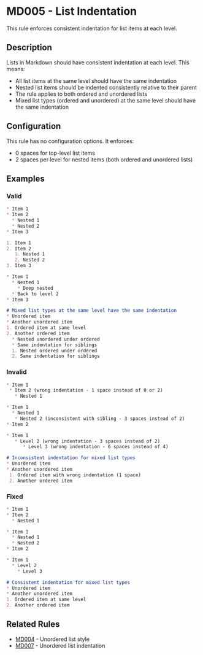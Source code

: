 # MD005 - List Indentation

This rule enforces consistent indentation for list items at each level.

## Description

Lists in Markdown should have consistent indentation at each level. This means:

- All list items at the same level should have the same indentation
- Nested list items should be indented consistently relative to their parent
- The rule applies to both ordered and unordered lists
- Mixed list types (ordered and unordered) at the same level should have the same indentation

## Configuration

This rule has no configuration options. It enforces:

- 0 spaces for top-level list items
- 2 spaces per level for nested items (both ordered and unordered lists)

<!-- rumdl-disable MD005 -->

## Examples

### Valid

```markdown
* Item 1
* Item 2
  * Nested 1
  * Nested 2
* Item 3

1. Item 1
2. Item 2
   1. Nested 1
   2. Nested 2
3. Item 3

* Item 1
  * Nested 1
    * Deep nested
  * Back to level 2
* Item 3

# Mixed list types at the same level have the same indentation
* Unordered item
* Another unordered item
1. Ordered item at same level
2. Another ordered item
  * Nested unordered under ordered
  * Same indentation for siblings
  1. Nested ordered under ordered
  2. Same indentation for siblings
```

### Invalid

```markdown
* Item 1
 * Item 2 (wrong indentation - 1 space instead of 0 or 2)
   * Nested 1

* Item 1
  * Nested 1
   * Nested 2 (inconsistent with sibling - 3 spaces instead of 2)
* Item 2

* Item 1
   * Level 2 (wrong indentation - 3 spaces instead of 2)
      * Level 3 (wrong indentation - 6 spaces instead of 4)

# Inconsistent indentation for mixed list types
* Unordered item
* Another unordered item
 1. Ordered item with wrong indentation (1 space)
 2. Another ordered item
```

### Fixed

```markdown
* Item 1
* Item 2
  * Nested 1

* Item 1
  * Nested 1
  * Nested 2
* Item 2

* Item 1
  * Level 2
    * Level 3

# Consistent indentation for mixed list types
* Unordered item
* Another unordered item
1. Ordered item at same level
2. Another ordered item
```

<!-- rumdl-enable MD005 -->

## Related Rules

- [MD004](md004.md) - Unordered list style
- [MD007](md007.md) - Unordered list indentation
